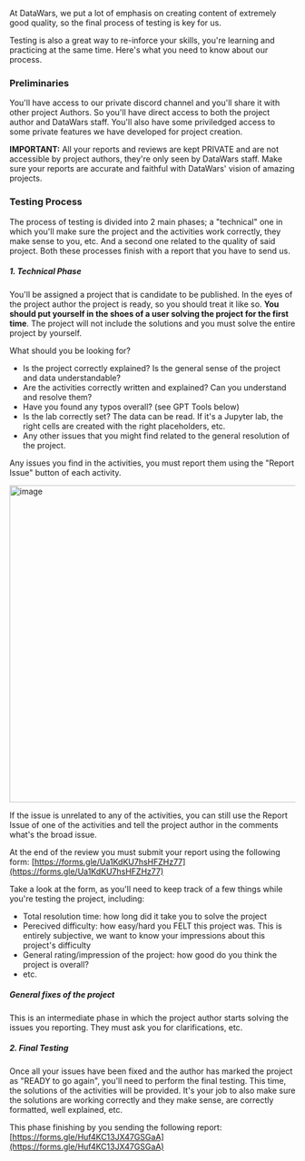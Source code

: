 At DataWars, we put a lot of emphasis on creating content of extremely good quality, so the final process of testing is key for us.

Testing is also a great way to re-inforce your skills, you're learning and practicing at the same time. Here's what you need to know about our process.

### Preliminaries

You'll have access to our private discord channel and you'll share it with other project Authors. So you'll have direct access to both the project author and DataWars staff. You'll also have some priviledged access to some private features we have developed for project creation.

**IMPORTANT:** All your reports and reviews are kept PRIVATE and are not accessible by project authors, they're only seen by DataWars staff. Make sure your reports are accurate and faithful with DataWars' vision of amazing projects.

### Testing Process

The process of testing is divided into 2 main phases; a "technical" one in which you'll make sure the project and the activities work correctly, they make sense to you, etc. And a second one related to the quality of said project. Both these processes finish with a report that you have to send us.

##### 1. Technical Phase
You'll be assigned a project that is candidate to be published. In the eyes of the project author the project is ready, so you should treat it like so. **You should put yourself in the shoes of a user solving the project for the first time**. The project will not include the solutions and you must solve the entire project by yourself.

What should you be looking for?

* Is the project correctly explained? Is the general sense of the project and data understandable?
* Are the activities correctly written and explained? Can you understand and resolve them?
* Have you found any typos overall? (see GPT Tools below)
* Is the lab correctly set? The data can be read. If it's a Jupyter lab, the right cells are created with the right placeholders, etc.
* Any other issues that you might find related to the general resolution of the project.

Any issues you find in the activities, you must report them using the "Report Issue" button of each activity.

<img width="559" alt="image" src="https://github.com/datawars-io-content/content-creator-handbook/assets/872296/0f522024-244c-4542-908a-64b7d2b30739">

If the issue is unrelated to any of the activities, you can still use the Report Issue of one of the activities and tell the project author in the comments what's the broad issue.

At the end of the review you must submit your report using the following form: [https://forms.gle/Ua1KdKU7hsHFZHz77](https://forms.gle/Ua1KdKU7hsHFZHz77)

Take a look at the form, as you'll need to keep track of a few things while you're testing the project, including:

* Total resolution time: how long did it take you to solve the project
* Perecived difficulty: how easy/hard you FELT this project was. This is entirely subjective, we want to know your impressions about this project's difficulty
* General rating/impression of the project: how good do you think the project is overall?
* etc.

##### <Interlude> General fixes of the project

This is an intermediate phase in which the project author starts solving the issues you reporting. They must ask you for clarifications, etc.

##### 2. Final Testing

Once all your issues have been fixed and the author has marked the project as "READY to go again", you'll need to perform the final testing. This time, the solutions of the activities will be provided. It's your job to also make sure the solutions are working correctly and they make sense, are correctly formatted, well explained, etc.

This phase finishing by you sending the following report: [https://forms.gle/Huf4KC13JX47GSGaA](https://forms.gle/Huf4KC13JX47GSGaA)

